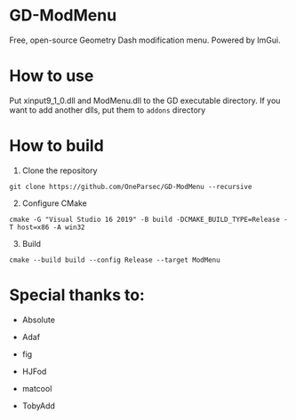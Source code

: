 # GD-ModMenu
Free, open-source Geometry Dash modification menu. Powered by ImGui.

# How to use
Put xinput9_1_0.dll and ModMenu.dll to the GD executable directory. If you want to add another dlls, put them to `addons` directory

# How to build
1. Clone the repository
```
git clone https://github.com/OneParsec/GD-ModMenu --recursive
```
2. Configure CMake
```
cmake -G "Visual Studio 16 2019" -B build -DCMAKE_BUILD_TYPE=Release -T host=x86 -A win32
```
3. Build
```
cmake --build build --config Release --target ModMenu
```
# Special thanks to:

- Absolute

- Adaf

- fig

- HJFod

- matcool

- TobyAdd
